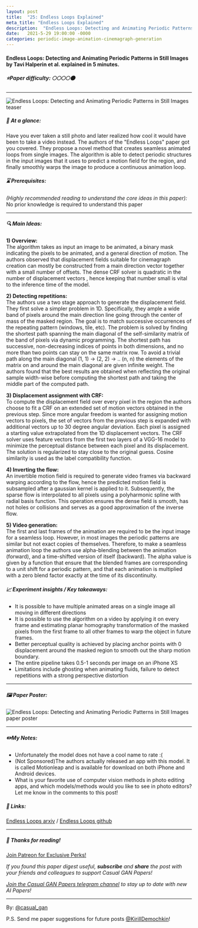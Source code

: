 ```yaml
---
layout: post
title:  "25: Endless Loops Explained"
meta_title: "Endless Loops Explained"
description:  "Endless Loops: Detecting and Animating Periodic Patterns in Still Images by Tavi Halperin et al. explained in 5 minutes."
date:   2021-5-29 19:00:00 -0000
categories: periodic-image-animation-cinemagraph-generation 
---
```


#### Endless Loops: Detecting and Animating Periodic Patterns in Still Images by Tavi Halperin et al. explained in 5 minutes.

##### ⭐️Paper difficulty: 🌕🌕🌕🌕🌑

***

![Endless Loops: Detecting and Animating Periodic Patterns in Still Images teaser](/assets/images/endless_loops_teaser.gif "Endless Loops teaser")

##### 🎯 At a glance:

Have you ever taken a still photo and later realized how cool it would have been to take a video instead. The authors of the "Endless Loops" paper got you covered. They propose a novel method that creates seamless animated loops from single images. The algorithm is able to detect periodic structures in the input images that it uses to predict a motion field for the region, and finally smoothly warps the image to produce a continuous animation loop.

##### ⌛️ Prerequisites:

*(Highly recommended reading to understand the core ideas in this paper):*  
No prior knowledge is required to understand this paper

***

##### 🔍 Main Ideas:

**1) Overview:**  
The algorithm takes as input an image to be animated, a binary mask indicating the pixels to be animated, and a general direction of motion. The authors observed that displacement fields suitable for cinemagraph creation can mostly be constructed from a main direction vector together with a small number of offsets. The dense CRF solver is quadratic in the number of displacement vectors , hence keeping that number small is vital to the inference time of the model.

**2) Detecting repetitions:**  
The authors use a two stage approach to generate the displacement field. They first solve a simpler problem in 1D. Specifically, they ample a wide band of pixels around the main direction line going through the center of mass of the masked region. The goal is to match successive occurrences of the repeating pattern (windows, tile, etc). The problem is solved by finding the shortest path spanning the main diagonal of the self-similarity matrix of the band of pixels via dynamic programming. The shortest path has successive, non-decreasing indices of points in both dimensions, and no more than two points can stay on the same matrix row. To avoid a trivial path along the main diagonal (1, 1) -> (2, 2) -> .. (n, n) the elements of the matrix on and around the main diagonal are given infinite weight. The authors found that the best results are obtained when reflecting the original sample width-wise before computing the shortest path and taking the middle part of the computed path.

**3) Displacement assignment with CRF:**  
To compute the displacement field over every pixel in the region the authors choose to fit a CRF on an extended set of motion vectors obtained in the previous step. Since more angular freedom is wanted for assigning motion vectors to pixels, the set of vectors from the previous step is expanded with additional vectors up to 30 degree angular deviation. Each pixel is assigned a starting value extrapolated from the 1D displacement vectors.
The CRF solver uses feature vectors from the first two layers of a VGG-16 model to minimize the perceptual distance between each pixel and its displacement. The solution is regularized to stay close to the original guess. Cosine similarity is used as the label compatibility function.

**4) Inverting the flow:**  
An invertible motion field is required to generate video frames via backward warping according to the flow, hence the predicted motion field is subsampled after a gaussian kernel is applied to it. Subsequently, the sparse flow is interpolated to all pixels using a polyharmonic spline with radial basis function. This operation ensures the dense field is smooth, has not holes or collisions and serves as a good approximation of the inverse flow.

**5) Video generation:**  
The first and last frames of the animation are required to be the input image for a seamless loop. However, in most images the periodic patterns are similar but not exact copies of themselves. Therefore, to make a seamless animation loop the authors use alpha-blending between the animation (forward), and a time-shifted version of itself (backward). The alpha value is given by a function that ensure that the blended frames are corresponding to a unit shift for a periodic pattern, and that each animation is multiplied with a zero blend factor exactly at the time of its discontinuity.

##### 📈 Experiment insights / Key takeaways:

- It is possible to have multiple animated areas on a single image all moving in different directions
- It is possible to use the algorithm on a video by applying it on every frame and estimating planar homography transformation of the masked pixels from the first frame to all other frames to warp the object in future frames.
- Better perceptual quality is achieved by placing anchor points with 0 displacement around the masked region to smooth out the sharp motion boundary.
- The entire pipeline takes 0.5-1 seconds per image on an iPhone XS
- Limitations include ghosting when animating fluids, failure to detect repetitions with a strong perspective distortion
***

##### 🖼️ Paper Poster:

![Endless Loops: Detecting and Animating Periodic Patterns in Still Images paper poster](/assets/images/endless_loops.png "Endless Loops Paper Poster")

***

##### ✏️My Notes:

- Unfortunately the model does not have a cool name to rate :(
- (Not Sponsored)The authors actually released an app with this model. It is called Motionleap and is available for download on both iPhone and Android devices.
- What is your favorite use of computer vision methods in photo editing apps, and which models/methods would you like to see in photo editors? Let me know in the comments to this post!

##### 🔗 Links:
[Endless Loops arxiv](https://storage.googleapis.com/ltx-public-images/Endless_Loops__Detecting_and_animating_periodic_patterns_in_still_images.pdf) / [Endless Loops github](https://pub.res.lightricks.com/endless-loops/)

***

##### 👋 Thanks for reading!

<a href="https://www.patreon.com/bePatron?u=53448948" data-patreon-widget-type="become-patron-button">Join Patreon for Exclusive Perks!</a><script async src="https://c6.patreon.com/becomePatronButton.bundle.js"></script>

*If you found this paper digest useful, **subscribe** and **share** the post with your friends and colleagues to support Casual GAN Papers!*

*[Join the Casual GAN Papers telegram channel](https://t.me/joinchat/KeutnzlvetRkZGZi) to stay up to date with new AI Papers!*

***

By: [@casual_gan](https://t.me/joinchat/KeutnzlvetRkZGZi)

P.S. Send me paper suggestions for future posts
[@KirillDemochkin](mailto:kdemochkin@gmail.com)!
